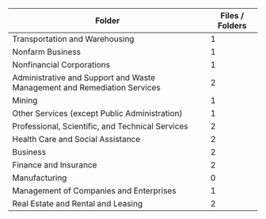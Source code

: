 | Folder                                                                   |   Files / Folders |
|--------------------------------------------------------------------------|-------------------|
| Transportation and Warehousing                                           |                 1 |
| Nonfarm Business                                                         |                 1 |
| Nonfinancial Corporations                                                |                 1 |
| Administrative and Support and Waste Management and Remediation Services |                 2 |
| Mining                                                                   |                 1 |
| Other Services (except Public Administration)                            |                 1 |
| Professional, Scientific, and Technical Services                         |                 2 |
| Health Care and Social Assistance                                        |                 2 |
| Business                                                                 |                 2 |
| Finance and Insurance                                                    |                 2 |
| Manufacturing                                                            |                 0 |
| Management of Companies and Enterprises                                  |                 1 |
| Real Estate and Rental and Leasing                                       |                 2 |